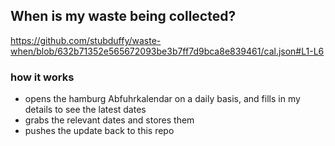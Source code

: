 ## When is my waste being collected?
  https://github.com/stubduffy/waste-when/blob/632b71352e565672093be3b7ff7d9bca8e839461/cal.json#L1-L6
  
  ### how it works
  - opens the hamburg Abfuhrkalendar on a daily basis, and fills in my details to see the latest dates
  - grabs the relevant dates and stores them
  - pushes the update back to this repo
  
